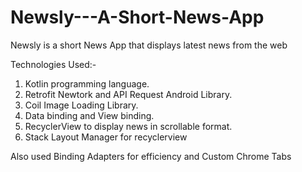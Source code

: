 # Newsly---A-Short-News-App

Newsly is a short News App that displays latest news from the web

Technologies Used:-

  1. Kotlin programming language.
  2. Retrofit Newtork and API Request Android Library.
  3. Coil Image Loading Library.
  4. Data binding and View binding.
  5. RecyclerView to display news in scrollable format.
  6. Stack Layout Manager for recyclerview
  
  
  Also used Binding Adapters for efficiency and Custom Chrome Tabs

  
